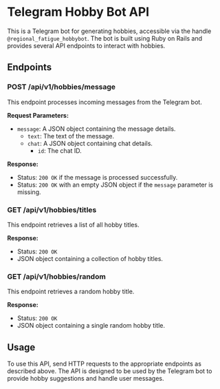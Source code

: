 # Telegram Hobby Bot API

This is a Telegram bot for generating hobbies, accessible via the handle `@regional_fatigue_hobbybot`. The bot is built using Ruby on Rails and provides several API endpoints to interact with hobbies.

## Endpoints

### POST /api/v1/hobbies/message

This endpoint processes incoming messages from the Telegram bot.

**Request Parameters:**
- `message`: A JSON object containing the message details.
    - `text`: The text of the message.
    - `chat`: A JSON object containing chat details.
        - `id`: The chat ID.

**Response:**
- Status: `200 OK` if the message is processed successfully.
- Status: `200 OK` with an empty JSON object if the `message` parameter is missing.

### GET /api/v1/hobbies/titles

This endpoint retrieves a list of all hobby titles.

**Response:**
- Status: `200 OK`
- JSON object containing a collection of hobby titles.

### GET /api/v1/hobbies/random

This endpoint retrieves a random hobby title.

**Response:**
- Status: `200 OK`
- JSON object containing a single random hobby title.

## Usage

To use this API, send HTTP requests to the appropriate endpoints as described above. The API is designed to be used by the Telegram bot to provide hobby suggestions and handle user messages.
